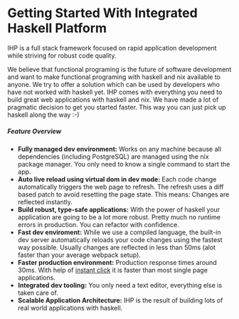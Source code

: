 # Getting Started With Integrated Haskell Platform
IHP is a full stack framework focused on rapid application development while striving for robust code quality.

We believe that functional programing is the future of software development and want to make functional programing with haskell and nix available to anyone. We try to offer a solution which can be used by developers who have not worked with haskell yet. IHP comes with everything you need to build great web applications with haskell and nix. We have made a lot of pragmatic decision to get you started faster. This way you can just pick up haskell along the way :-)

##### Feature Overview

- **Fully managed dev environment:** Works on any machine because all dependencies (including PostgreSQL) are managed using the nix package manager. You only need to know a single command to start the app.
- **Auto live reload using virtual dom in dev mode:** Each code change automatically triggers the web page to refresh. The refresh uses a diff based patch to avoid resetting the page state. This means: Changes are reflected instantly.
- **Build robust, type-safe applications:** With the power of haskell your application are going to be a lot more robust. Pretty much no runtime errors in production. You can refactor with confidence.
- **Fast dev enviroment:** While we use a compiled language, the built-in dev server automatically reloads your code changes using the fastest way possible. Usually changes are reflected in less than 50ms (alot faster than your average webpack setup).
- **Faster production environment:** Production response times around 30ms. With help of [instant click](http://instantclick.io/) it is faster than most single page applications.
- **Integrated dev tooling:** You only need a text editor, everything else is taken care of.
- **Scalable Application Architecture:** IHP is the result of building lots of real world applications with haskell.
